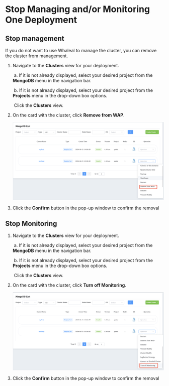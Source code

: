 # Stop Managing and/or Monitoring One Deployment



## Stop management

If you do not want to use Whaleal to manage the cluster, you can remove the cluster from management.

1. Navigate to the **Clusters** view for your deployment.

   ​		a. If it is not already displayed, select your desired project from the **MongoDB** menu in the navigation bar.

   ​		b. If it is not already displayed, select your desired project from the **Projects** menu in the drop-down box options.

   ​		Click the **Clusters** view.

2. On the card with the cluster, click **Remove from WAP**.

   ![removefromcluster](../../images/whaleal-platform/05-manage-deployment/remove-from-cluster.png)

1. Click the **Confirm** button in the pop-up window to confirm the removal



## Stop Monitoring

1. Navigate to the **Clusters** view for your deployment.

   ​		a. If it is not already displayed, select your desired project from the **MongoDB** menu in the navigation bar.

   ​		b. If it is not already displayed, select your desired project from the **Projects** menu in the drop-down box options.

   ​		Click the **Clusters** view.

2. On the card with the cluster, click **Turn off Monitoring**.

   ![image-20240625142905266](../../images/whaleal-platform/05-manage-deployment/off-monitor.png)

1. Click the **Confirm** button in the pop-up window to confirm the removal
